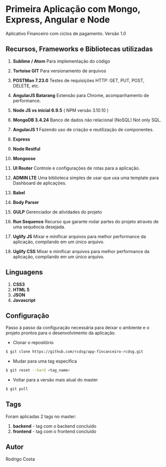 # Primeira Aplicação com Mongo, Express, Angular e Node
Aplicativo Financeiro com ciclos de pagamento. Versão 1.0

## Recursos, Frameworks e Bibliotecas utilizadas
1. **Sublime / Atom** Para implementação do código
2. **Tortoise GIT** Para versionamento de arquivos
3. **POSTMan 7.23.0** Testes de requisições HTTP: GET, PUT, POST, DELETE, etc.
4. **AngularJS Batarang** Extensão para Chrome, acompanhamento de performance.

5. **Node JS vs inicial 6.9.5**  ( NPM versão 3.10.10 )
6. **MongoDB 3.4.24** Banco de dados não relacional (NoSQL) Not only SQL.

7. **AngularJS 1** Fazendo uso de criação e reutilização de componentes.
8. **Express**
9. **Node Restful**
10. **Mongoose**
11. **UI Router** Controle e configurações de rotas para a aplicação.
12. **ADMIN LTE** Uma biblioteca simples de usar que usa uma template para Dashboard de aplicações.
13. **Babel**
14. **Body Parser**
15. **GULP** Gerenciador de atividades do projeto
16. **Run Sequence** Recurso que garante rodar partes do projeto através de uma sequência desejada.
17. **Uglify JS** Mixar e minificar arquivos para melhor performance da aplicação, compilando em um único arquivo.
18. **Uglify CSS** Mixar e minificar arquivos para melhor performance da aplicação, compilando em um único arquivo.

## Linguagens
1. **CSS3**
2. **HTML 5**
3. **JSON**
4. **Javascript**

## Configuração

Passo à passo da configuração necessária para deixar o ambiente e o projeto prontos para o desenvolvimento da aplicação.

- Clonar o repositório
```sh
$ git clone https://github.com/rcdsg/app-fincanceiro-rcdsg.git
```

- Mudar para uma tag específica
```sh
$ git reset --hard <tag_name>
```

- Voltar para a versão mais atual do master
```sh
$ git pull
```

## Tags
Foram aplicadas 2 tags no master:

1. **backend** - tag com o backend concluído
2. **frontend** - tag com o frontend concluído

## Autor
Rodrigo Costa